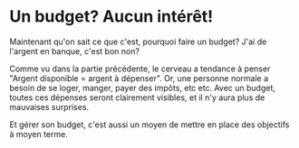 # Un budget? Aucun intérêt!

Maintenant qu'on sait ce que c'est, pourquoi faire un budget? J'ai de l'argent en banque, c'est bon non?

Comme vu dans la partie précédente, le cerveau a tendance à penser "Argent disponible = argent à dépenser". Or, une personne normale a besoin de se loger, manger, payer des impôts, etc etc. Avec un budget, toutes ces dépenses seront clairement visibles, et il n'y aura plus de mauvaises surprises.

Et gérer son budget, c'est aussi un moyen de mettre en place des objectifs à moyen terme.

